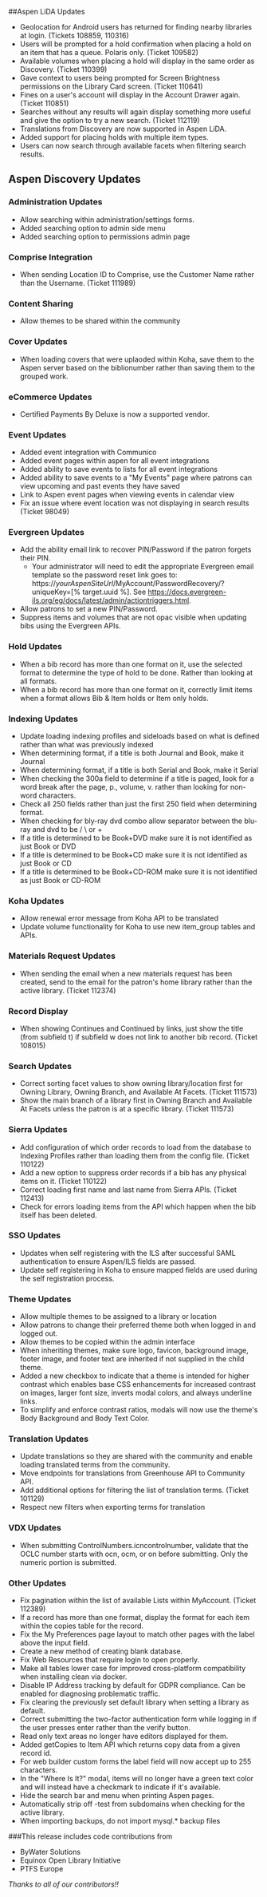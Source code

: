 ##Aspen LiDA Updates
- Geolocation for Android users has returned for finding nearby libraries at login. (Tickets 108859, 110316)
- Users will be prompted for a hold confirmation when placing a hold on an item that has a queue. Polaris only. (Ticket 109582)
- Available volumes when placing a hold will display in the same order as Discovery. (Ticket 110399)
- Gave context to users being prompted for Screen Brightness permissions on the Library Card screen. (Ticket 110641)
- Fines on a user's account will display in the Account Drawer again. (Ticket 110851)
- Searches without any results will again display something more useful and give the option to try a new search. (Ticket 112119)
- Translations from Discovery are now supported in Aspen LiDA.
- Added support for placing holds with multiple item types.
- Users can now search through available facets when filtering search results.

## Aspen Discovery Updates
### Administration Updates
- Allow searching within administration/settings forms. 
- Added searching option to admin side menu
- Added searching option to permissions admin page

### Comprise Integration
- When sending Location ID to Comprise, use the Customer Name rather than the Username. (Ticket 111989)

### Content Sharing
- Allow themes to be shared within the community

### Cover Updates
- When loading covers that were uplaoded within Koha, save them to the Aspen server based on the biblionumber rather than saving them to the grouped work. 

### eCommerce Updates
- Certified Payments By Deluxe is now a supported vendor.

### Event Updates
- Added event integration with Communico
- Added event pages within aspen for all event integrations
- Added ability to save events to lists for all event integrations
- Added ability to save events to a "My Events" page where patrons can view upcoming and past events they have saved
- Link to Aspen event pages when viewing events in calendar view
- Fix an issue where event location was not displaying in search results (Ticket 98049)

### Evergreen Updates
- Add the ability email link to recover PIN/Password if the patron forgets their PIN.
  - Your administrator will need to edit the appropriate Evergreen email template so the password reset link goes to: https://*yourAspenSiteUrl*/MyAccount/PasswordRecovery/?uniqueKey=[% target.uuid %]. See https://docs.evergreen-ils.org/eg/docs/latest/admin/actiontriggers.html.
- Allow patrons to set a new PIN/Password.
- Suppress items and volumes that are not opac visible when updating bibs using the Evergreen APIs.

### Hold Updates
- When a bib record has more than one format on it, use the selected format to determine the type of hold to be done. Rather than looking at all formats.
- When a bib record has more than one format on it, correctly limit items when a format allows Bib & Item holds or Item only holds.

### Indexing Updates
- Update loading indexing profiles and sideloads based on what is defined rather than  what was previously indexed
- When determining format, if a title is both Journal and Book, make it Journal
- When determining format, if a title is both Serial and Book, make it Serial
- When checking the 300a field to determine if a title is paged, look for a word break after the page, p., volume, v. rather than looking for non-word characters.
- Check all 250 fields rather than just the first 250 field when determining format.  
- When checking for bly-ray dvd combo allow separator between the blu-ray and dvd to be / \ or +
- If a title is determined to be Book+DVD make sure it is not identified as just Book or DVD 
- If a title is determined to be Book+CD make sure it is not identified as just Book or CD
- If a title is determined to be Book+CD-ROM make sure it is not identified as just Book or CD-ROM

### Koha Updates
- Allow renewal error message from Koha API to be translated
- Update volume functionality for Koha to use new item_group tables and APIs.

### Materials Request Updates
- When sending the email when a new materials request has been created, send to the email for the patron's home library rather than the active library. (Ticket 112374)

### Record Display
- When showing Continues and Continued by links, just show the title (from subfield t) if subfield w does not link to another bib record. (Ticket 108015)

### Search Updates
- Correct sorting facet values to show owning library/location first for Owning Library, Owning Branch, and Available At Facets. (Ticket 111573)
- Show the main branch of a library first in Owning Branch and Available At Facets unless the patron is at a specific library. (Ticket 111573)

### Sierra Updates
- Add configuration of which order records to load from the database to Indexing Profiles rather than loading them from the config file. (Ticket 110122) 
- Add a new option to suppress order records if a bib has any physical items on it. (Ticket 110122)
- Correct loading first name and last name from Sierra APIs. (Ticket 112413)
- Check for errors loading items from the API which happen when the bib itself has been deleted. 

### SSO Updates
- Updates when self registering with the ILS after successful SAML authentication to ensure Aspen/ILS fields are passed.
- Update self registering in Koha to ensure mapped fields are used during the self registration process. 

### Theme Updates
- Allow multiple themes to be assigned to a library or location
- Allow patrons to change their preferred theme both when logged in and logged out.
- Allow themes to be copied within the admin interface
- When inheriting themes, make sure logo, favicon, background image, footer image, and footer text are inherited if not supplied in the child theme. 
- Added a new checkbox to indicate that a theme is intended for higher contrast which enables base CSS enhancements for increased contrast on images, larger font size, inverts modal colors, and always underline links.
- To simplify and enforce contrast ratios, modals will now use the theme's Body Background and Body Text Color.

### Translation Updates
- Update translations so they are shared with the community and enable loading translated terms from the community. 
- Move endpoints for translations from Greenhouse API to Community API. 
- Add additional options for filtering the list of translation terms. (Ticket 101129)
- Respect new filters when exporting terms for translation

### VDX Updates
- When submitting ControlNumbers.icncontrolnumber, validate that the OCLC number starts with ocn, ocm, or on before submitting. Only the numeric portion is submitted.  

### Other Updates
- Fix pagination within the list of available Lists within MyAccount. (Ticket 112389)
- If a record has more than one format, display the format for each item within the copies table for the record.
- Fix the My Preferences page layout to match other pages with the label above the input field. 
- Create a new method of creating blank database.
- Fix Web Resources that require login to open properly. 
- Make all tables lower case for improved cross-platform compatibility when installing clean via docker.
- Disable IP Address tracking by default for GDPR compliance. Can be enabled for diagnosing problematic traffic. 
- Fix clearing the previously set default library when setting a library as default. 
- Correct submitting the two-factor authentication form while logging in if the user presses enter rather than the verify button.
- Read only text areas no longer have editors displayed for them.
- Added getCopies to Item API which returns copy data from a given record id.
- For web builder custom forms the label field will now accept up to 255 characters.
- In the "Where Is It?" modal, items will no longer have a green text color and will instead have a checkmark to indicate if it's available.
- Hide the search bar and menu when printing Aspen pages. 
- Automatically strip off -test from subdomains when checking for the active library. 
- When importing backups, do not import mysql.* backup files

###This release includes code contributions from
- ByWater Solutions
- Equinox Open Library Initiative
- PTFS Europe

_Thanks to all of our contributors!!_